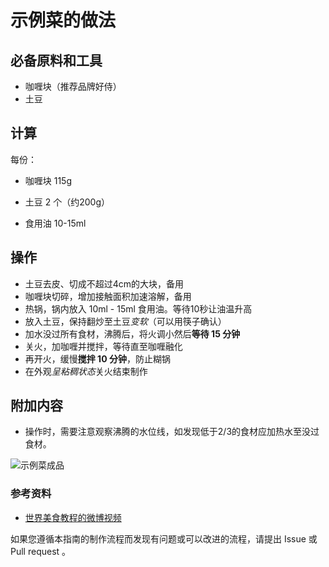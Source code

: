 # 示例菜的做法

<!-- 标题必须是你的菜名。和文件名一致。 -->

## 必备原料和工具

<!-- 在这里列出你的必需原料。以方便大家快速判断自己手边的材料是否足够。-->

<!-- 注意：某些原料已经在厨房采购部分提及。这里不要重复提及：燃气灶, 饮用水, 锅, 食用油, 碗与盘子, 筷子, 炒勺, 洗涤剂, 抹布, 钢丝球, 菜刀  -->

<!-- 你可以推荐购买哪个品牌的来方便决策。 -->
- 咖喱块（推荐品牌好侍）
- 土豆

## 计算

<!-- 这里有两种情况： -->
<!-- 1. 可能会大批量做菜。例如：食堂给全校学生做菜。这种情况需要给出计算公式。 -->
<!-- 2. 固定菜量。每份的容量一致而永远不会发生变化。这种情况需要给出一份的量。 -->

每份：

- 咖喱块 115g
<!-- 对于大小不一的食材，必须给出质量参考 -->
- 土豆 2 个（约200g）
<!-- 对于可以自行斟酌加量的食材，必须给出建议添加的范围 -->
- 食用油 10-15ml

## 操作

<!-- 在这里详细描述做菜的全部流程。 -->
<!-- 不允许使用不精准描述的词汇，例如：`适量`、`少量`、`中量`、`适当`。 -->
<!-- 在描述过程时不得加入上文或原材料中未提及的食材。凡是需要等待的步骤必须给出`等待时间计算公式`或`结束一个步骤的判断标准` -->
<!-- 在这里，如果操作的食材不是“全部食材”而是“部分食材”，也必须指明。否则默认指定的是全部原料。例如这里‘土豆’表示‘全部计算好的土豆’。 -->

- 土豆去皮、切成不超过4cm的大块，备用
- 咖喱块切碎，增加接触面积加速溶解，备用
- 热锅，锅内放入 10ml - 15ml 食用油。等待10秒让油温升高
- 放入土豆，保持翻炒至土豆*变软*（可以用筷子确认）
- 加水没过所有食材，沸腾后，将火调小然后**等待 15 分钟**
- 关火，加咖喱并搅拌，等待直至咖喱融化
- 再开火，缓慢**搅拌 10 分钟**，防止糊锅
- 在外观*呈粘稠状态*关火结束制作

## 附加内容

<!-- 在这里额外补充一些注意事项、图片、参考资料等。 -->

- 操作时，需要注意观察沸腾的水位线，如发现低于2/3的食材应加热水至没过食材。

![示例菜成品](./示例菜.jpg)

### 参考资料

- [世界美食教程的微博视频](http://t.cn/EJ77yFy)

如果您遵循本指南的制作流程而发现有问题或可以改进的流程，请提出 Issue 或 Pull request 。
